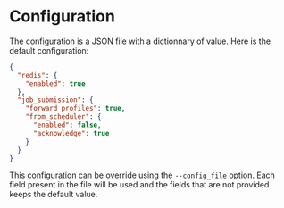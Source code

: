# Configuration

The configuration is a JSON file with a dictionnary of value. Here is the
default configuration:

```json
{
  "redis": {
    "enabled": true
  },
  "job_submission": {
    "forward_profiles": true,
    "from_scheduler": {
      "enabled": false,
      "acknowledge": true
    }
  }
}
```

This configuration can be override using the ``--config_file`` option. Each
field present in the file will be used and the fields that are not provided
keeps the default value.
